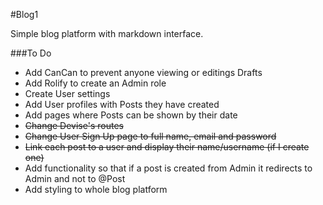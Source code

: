 #Blog1

Simple blog platform with markdown interface.

###To Do

- Add CanCan to prevent anyone viewing or editings Drafts
- Add Rolify to create an Admin role
- Create User settings
- Add User profiles with Posts they have created
- Add pages where Posts can be shown by their date
- ~~Change Devise's routes~~
- ~~Change User Sign Up page to full name, email and password~~
- ~~Link each post to a user and display their name/username (if I create one)~~
- Add functionality so that if a post is created from Admin it redirects to Admin and not to @Post
- Add styling to whole blog platform